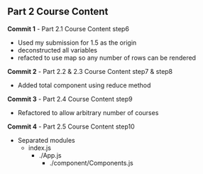 ## Part 2 Course Content


**Commit 1** - Part 2.1 Course Content step6

- Used my submission for 1.5 as the origin
- deconstructed all variables
- refacted to use map so any number of rows can be rendered


**Commit 2** - Part 2.2 & 2.3 Course Content step7 & step8

- Added total component using reduce method


**Commit 3** - Part 2.4 Course Content step9

- Refactored to allow arbitrary number of courses


**Commit 4** - Part 2.5 Course Content step10

- Separated modules
  - index.js
    - ./App.js
      - ./component/Components.js
